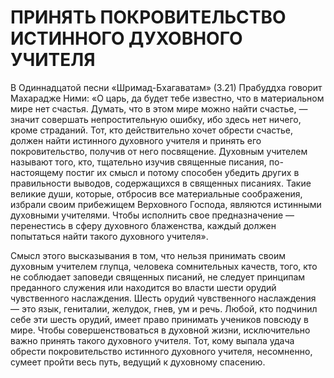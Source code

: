 # ПРИНЯТЬ ПОКРОВИТЕЛЬСТВО ИСТИННОГО ДУХОВНОГО УЧИТЕЛЯ

В Одиннадцатой песни «Шримад-Бхагаватам» (3.21) Прабуддха говорит Махарадже Ними: «О царь, да будет тебе известно, что в материальном мире нет счастья. Думать, что в этом мире можно найти счастье, — значит совершать непростительную ошибку, ибо здесь нет ничего, кроме страданий. Тот, кто действительно хочет обрести счастье, должен найти истинного духовного учителя и принять его покровительство, получив от него посвящение. Духовным учителем называют того, кто, тщательно изучив священные писания, по-настоящему постиг их смысл и потому способен убедить других в правильности выводов, содержащихся в священных писаниях. Такие великие души, которые, отбросив все материальные соображения, избрали своим прибежищем Верховного Господа, являются истинными духовными учителями. Чтобы исполнить свое предназначение — перенестись в сферу духовного блаженства, каждый должен попытаться найти такого духовного учителя».

Смысл этого высказывания в том, что нельзя принимать своим духовным учителем глупца, человека сомнительных качеств, того, кто не соблюдает заповеди священных писаний, не следует принципам преданного служения или находится во власти шести орудий чувственного наслаждения. Шесть орудий чувственного наслаждения — это язык, гениталии, желудок, гнев, ум и речь. Любой, кто подчинил себе эти шесть орудий, имеет право принимать учеников повсюду в мире. Чтобы совершенствоваться в духовной жизни, исключительно важно принять такого духовного учителя. Тот, кому выпала удача обрести покровительство истинного духовного учителя, несомненно, сумеет пройти весь путь, ведущий к духовному спасению.
